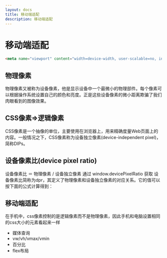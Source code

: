 ```yaml
---
layout: docs
title: 移动端适配
description: 移动端适配
---
```


# 移动端适配

```html
<meta name="viewport" content="width=device-width, user-scalable=no, initial-scale=1.0, maximum-scale=1.0, minimum-scale=1.0" />
```

## 物理像素

物理像素又被称为设备像素，他是显示设备中一个最微小的物理部件。每个像素可以根据操作系统设置自己的颜色和亮度。正是这些设备像素的微小距离欺骗了我们肉眼看到的图像效果。

## CSS像素=>逻辑像素

CSS像素是一个抽像的单位，主要使用在浏览器上，用来精确度量Web页面上的内容。一般情况之下，CSS像素称为设备独立像素(device-independent pixel)，简称DIPs。

## 设备像素比(device pixel ratio)

设备像素比 ＝ 物理像素 / 设备独立像素
通过 window.devicePixelRatio 获取
设备像素比简称为dpr，其定义了物理像素和设备独立像素的对应关系。它的值可以按下面的公式计算得到：

## 移动端适配

在手机中，css像素控制的是逻辑像素而不是物理像素，因此手机和电脑设置相同的css大小的元素看起来一样

- 媒体查询
- vw/vh/vmax/vmin
- 百分比
- flex布局